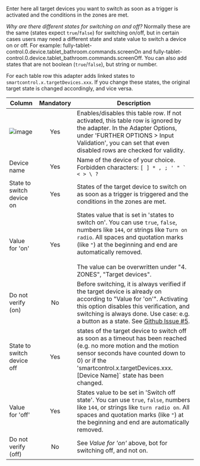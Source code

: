 Enter here all target devices you want to switch as soon as a trigger is activated and the conditions in the zones are met.

*Why are there different states for switching on and off?*
Normally these are the same (states expect `true`/`false`) for switching on/off, but in certain cases users may need a different state and state value to switch a device on or off. For example: fully-tablet-control.0.device.tablet_bathroom.commands.screenOn and fully-tablet-control.0.device.tablet_bathroom.commands.screenOff.
You can also add states that are not boolean (`true`/`false`), but string or number.

For each table row this adapter adds linked states to `smartcontrol.x.targetDevices.xxx`. If you change these states, the original target state is changed accordingly, and vice versa.

| Column | Mandatory | Description |
|----------|:------------:|-------|
| ![image](https://github.com/Mic-M/ioBroker.smartcontrol/blob/master/admin/doc-md/img/check_box-24px.svg?raw=true) |  Yes   | Enables/disables this table row. If not activated, this table row is ignored by the adapter. In the Adapter Options, under 'FURTHER OPTIONS > Input Validation', you can set that even disabled rows are checked for validity. |
| Device name | Yes   | Name of the device of your choice. Forbidden characters: ``[ ] * , ; ' " ` < > \ ?`` |
| State to switch device on | Yes | States of the target device to switch on as soon as a trigger is triggered and the conditions in the zones are met. |
| Value for 'on' | Yes | States value that is set in 'states to switch on'. You can use `true`, `false`, numbers like `144`, or strings like `Turn on radio`. All spaces and quotation marks (like `"`) at the beginning and end are automatically removed. <br><br>The value can be overwritten under "4. ZONES", "Target devices". |
| Do not verify (on) | No | Before switching, it is always verified if the target device is already on according to "Value for 'on'". Activating this option disables this verification, and switching is always done. Use case: e.g. a button as a state. See [Github Issue #5](https://github.com/Mic-M/ioBroker.smartcontrol/issues/5). |
| State to switch device off | Yes | states of the target device to switch off as soon as a timeout has been reached (e.g. no more motion and the motion sensor seconds have counted down to 0) or if the 'smartcontrol.x.targetDevices.xxx.[Device Name]` state has been changed. |
| Value for 'off' | Yes | States value to be set in 'Switch off state'. You can use `true`, `false`, numbers like `144`, or strings like `turn radio on`. All spaces and quotation marks (like `"`) at the beginning and end are automatically removed.|
| Do not verify (off) | No | See *Value for 'on'* above, bot for switching off, and not on. |